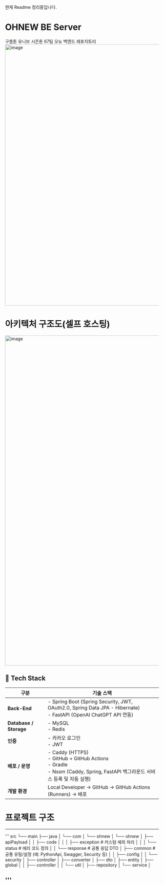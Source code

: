 현재 Readme 정리중입니다.

# OHNEW BE Server
구름톤 유니브 시즌톤 67팀 오뉴 백엔드 레포지토리
<img width="1530" height="855" alt="image" src="https://github.com/user-attachments/assets/8eb7371e-c0cc-4358-855f-289eccb491e9" />


# 아키텍처 구조도(셀프 호스팅)

<img width="1920" height="1080" alt="image" src="https://github.com/user-attachments/assets/d4cc1a25-e5a1-4d97-a713-becc94830032" />


## 📌 Tech Stack

| 구분              | 기술 스택 |
|-------------------|-----------|
| **Back-End**      | - Spring Boot (Spring Security, JWT, OAuth2.0, Spring Data JPA - Hibernate)<br>- FastAPI (OpenAI ChatGPT API 연동) |
| **Database / Storage** | - MySQL <br> - Redis |
| **인증**          | - 카카오 로그인 <br> - JWT |
| **배포 / 운영**   | - Caddy (HTTPS) <br> - GitHub + GitHub Actions <br> - Gradle <br> - Nssm (Caddy, Spring, FastAPI 백그라운드 서비스 등록 및 자동 실행) |
| **개발 환경**     | Local Developer → GitHub → GitHub Actions (Runners) → 배포 |


# 프로젝트 구조
---
'''
src
└── main
    ├── java
    │   └── com
    │       └── ohnew
    │           └── ohnew
    │               ├── apiPayload
    │               │   ├── code
    │               │   │   ├── exception   # 커스텀 예외 처리
    │               │   │   └── status      # 에러 코드 정의
    │               │   └── response        # 공통 응답 DTO
    │               ├── common              # 공통 유틸/설정 (예: PythonApi, Swagger, Security 등)
    │               │   ├── config
    │               │   └── security
    │               ├── controller
    │               ├── converter
    │               ├── dto
    │               ├── entity
    │               ├── global
    │               │   ├── controller
    │               │   └── util
    │               ├── repository
    │               └── service
    │

         
'''
---

